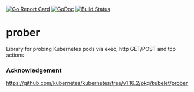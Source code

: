 [![Go Report Card](https://goreportcard.com/badge/kmodules.xyz/prober "Go Report Card")](https://goreportcard.com/report/kmodules.xyz/prober)
[![GoDoc](https://godoc.org/kmodules.xyz/prober?status.svg "GoDoc")](https://godoc.org/kmodules.xyz/prober)
[![Build Status](https://travis-ci.org/kmodules/prober.svg?branch=master)](https://travis-ci.org/kmodules/prober)

# prober
Library for probing Kubernetes pods via exec, http GET/POST and tcp actions

### Acknowledgement
https://github.com/kubernetes/kubernetes/tree/v1.16.2/pkg/kubelet/prober
